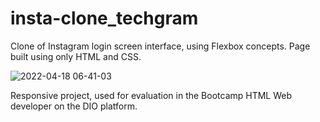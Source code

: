 # insta-clone_techgram
Clone of Instagram login screen interface, using Flexbox concepts. Page built using only HTML and CSS.

![2022-04-18 06-41-03](https://user-images.githubusercontent.com/100864562/163790564-cafb29bb-a159-455e-897b-428b3a1e3a45.gif)


Responsive project, used for evaluation in the Bootcamp HTML Web developer on the DIO platform.
